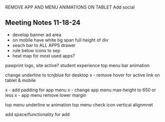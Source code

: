REMOVE APP AND MENU ANIMATIONS ON TABLET
Add social

## Meeting Notes 11-18-24

- develop banner ad area
- on mobile have white bg span full height of div
- seach bar to ALL APPS drawer
- rule below icons to sep
- heat map for most used apps?

pawprint logo, site active? student experience
top menu bar animation

change underline to tcnjblue for desktop
x - remove hover for active link on tablet & mobile

x - add padding for app menu
x - change app menu max-height to 650 or less
x - app menu remove lower margin

top menu underline w animation
top menu check icon vertical alignmnet

add space/functionality for add
